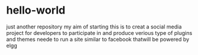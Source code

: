 # hello-world
just another repository
my aim of starting this is to creat a social media project for developers to participate in and produce verious type of plugins and themes neede to run a site similar to facebook thatwill be powered by elgg

